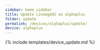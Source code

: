 ```yaml
---
sidebar: home_sidebar
title: Update LineageOS on alphaplus
folder: update
permalink: /devices/alphaplus/update/
device: alphaplus
---
```

{% include templates/device_update.md %}
